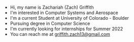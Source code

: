 - Hi, my name is Zachariah (Zach) Griffith
- I'm interested in Computer Systems and Aerospace
- I'm a current Student at University of Colorado - Boulder
- Pursuing degree in Computer Science
- I'm currently looking for internships for Summer 2022
- You can reach me at griffith.zach13@gmail.com
